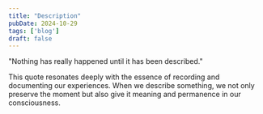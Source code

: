 ```yaml
---
title: "Description"
pubDate: 2024-10-29
tags: ['blog']
draft: false
---
```


"Nothing has really happened until it has been described."

This quote resonates deeply with the essence of recording and documenting our experiences. When we describe something, we not only preserve the moment but also give it meaning and permanence in our consciousness.